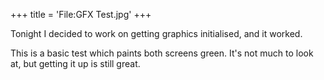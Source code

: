 +++
title = 'File:GFX Test.jpg'
+++

Tonight I decided to work on getting graphics initialised, and it
worked.

This is a basic test which paints both screens green. It's not much to
look at, but getting it up is still great.
